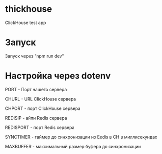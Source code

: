 # thickhouse
ClickHouse test app

# Запуск
Запуск через "npm run dev"

# Настройка через dotenv

PORT - Порт нашего сервера

CHURL - URL ClickHouse сервера

CHPORT - порт ClickHouse сервера

REDISIP - айпи Redis сервера

REDISPORT - порт Redis сервера

SYNCTIMER - таймер до синхронизации из Eedis в CH в миллисекундах

MAXBUFFER - максимальный размер буфера до синхронизации

